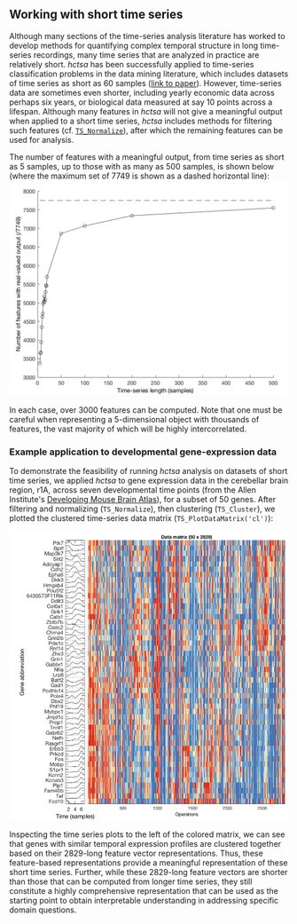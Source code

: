 ## Working with short time series

Although many sections of the time-series analysis literature has worked to develop methods for quantifying complex temporal structure in long time-series recordings, many time series that are analyzed in practice are relatively short.
_hctsa_ has been successfully applied to time-series classification problems in the data mining literature, which includes datasets of time series as short as 60 samples ([link to paper](http://ieeexplore.ieee.org/lpdocs/epic03/wrapper.htm?arnumber=6786425)).
However, time-series data are sometimes even shorter, including yearly economic data across perhaps six years, or biological data measured at say 10 points across a lifespan.
Although many features in _hctsa_ will not give a meaningful output when applied to a short time series, _hctsa_ includes methods for filtering such features (cf. [`TS_Normalize`](filtering_and_normalizing.md)), after which the remaining features can be used for analysis.

The number of features with a meaningful output, from time series as short as 5 samples, up to those with as many as 500 samples, is shown below (where the maximum set of 7749 is shown as a dashed horizontal line):
![](/img/LengthDependence.png)

In each case, over 3000 features can be computed.
Note that one must be careful when representing a 5-dimensional object with thousands of features, the vast majority of which will be highly intercorrelated.

### Example application to developmental gene-expression data

To demonstrate the feasibility of running _hctsa_ analysis on datasets of short time series, we applied _hctsa_ to gene expression data in the cerebellar brain region, r1A, across seven developmental time points (from the Allen Institute's [Developing Mouse Brain Atlas](http://developingmouse.brain-map.org)), for a subset of 50 genes.
After filtering and normalizing (`TS_Normalize`), then clustering (`TS_Cluster`), we plotted the clustered time-series data matrix (`TS_PlotDataMatrix('cl')`):

![](/assets/GeneExpressionExample.png)

Inspecting the time series plots to the left of the colored matrix, we can see that genes with similar temporal expression profiles are clustered together based on their 2829-long feature vector representations.
Thus, these feature-based representations provide a meaningful representation of these short time series.
Further, while these 2829-long feature vectors are shorter than those that can be computed from longer time series, they still constitute a highly comprehensive representation that can be used as the starting point to obtain interpretable understanding in addressing specific domain questions.
